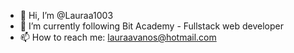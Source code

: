 - 👋 Hi, I’m @Lauraa1003
- 🌱 I’m currently following Bit Academy - Fullstack web developer
- 📫 How to reach me: lauraavanos@hotmail.com

<!---
Lauraa1003/Lauraa1003 is a ✨ special ✨ repository because its `README.md` (this file) appears on your GitHub profile.
You can click the Preview link to take a look at your changes.
--->
